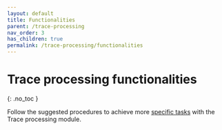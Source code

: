 ```yaml
---
layout: default
title: Functionalities
parent: /trace-processing
nav_order: 3
has_children: true
permalink: /trace-processing/functionalities
---
```


# Trace processing functionalities
{: .no_toc }

Follow the suggested procedures to achieve more <u>specific tasks</u> with the Trace processing module.